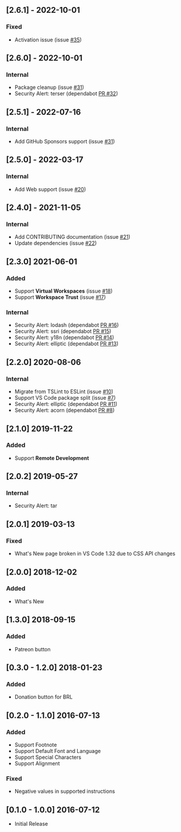 ## [2.6.1] - 2022-10-01
### Fixed
- Activation issue (issue [#35](https://github.com/alefragnani/vscode-language-rtf/issues/35))

## [2.6.0] - 2022-10-01
### Internal
- Package cleanup (issue [#31](https://github.com/alefragnani/vscode-language-rtf/issues/31))
- Security Alert: terser (dependabot [PR #32](https://github.com/alefragnani/vscode-language-rtf/pull/32))

## [2.5.1] - 2022-07-16
### Internal
- Add GitHub Sponsors support (issue [#31](https://github.com/alefragnani/vscode-language-rtf/pull/30))

## [2.5.0] - 2022-03-17
### Internal
- Add Web support (issue [#20](https://github.com/alefragnani/vscode-language-rtf/issues/20))

## [2.4.0] - 2021-11-05
### Internal
- Add CONTRIBUTING documentation (issue [#21](https://github.com/alefragnani/vscode-language-rtf/issues/21))
- Update dependencies (issue [#22](https://github.com/alefragnani/vscode-language-rtf/issues/22))

## [2.3.0] 2021-06-01
### Added
- Support **Virtual Workspaces** (issue [#18](https://github.com/alefragnani/vscode-language-rtf/issues/18))
- Support **Workspace Trust** (issue [#17](https://github.com/alefragnani/vscode-language-rtf/issues/17))

### Internal
- Security Alert: lodash (dependabot [PR #16](https://github.com/alefragnani/vscode-language-rtf/pull/16))
- Security Alert: ssri (dependabot [PR #15](https://github.com/alefragnani/vscode-language-rtf/pull/15))
- Security Alert: y18n (dependabot [PR #14](https://github.com/alefragnani/vscode-language-rtf/pull/14))
- Security Alert: elliptic (dependabot [PR #13](https://github.com/alefragnani/vscode-language-rtf/pull/13))

## [2.2.0] 2020-08-06
### Internal
- Migrate from TSLint to ESLint (issue [#10](https://github.com/alefragnani/vscode-language-rtf/issues/10))
- Support VS Code package split (issue [#7](https://github.com/alefragnani/vscode-language-rtf/issues/7))
- Security Alert: elliptic (dependabot [PR #11](https://github.com/alefragnani/vscode-language-rtf/pull/11))
- Security Alert: acorn (dependabot [PR #8](https://github.com/alefragnani/vscode-language-rtf/pull/8))

## [2.1.0] 2019-11-22
### Added
* Support **Remote Development**

## [2.0.2] 2019-05-27
### Internal
- Security Alert: tar

## [2.0.1] 2019-03-13
### Fixed
- What's New page broken in VS Code 1.32 due to CSS API changes

## [2.0.0] 2018-12-02
### Added
- What's New

## [1.3.0] 2018-09-15
### Added
- Patreon button

## [0.3.0 - 1.2.0] 2018-01-23
### Added
- Donation button for BRL

## [0.2.0 - 1.1.0] 2016-07-13
### Added
- Support Footnote
- Support Default Font and Language
- Support Special Characters
- Support Alignment

### Fixed
- Negative values in supported instructions

## [0.1.0 - 1.0.0] 2016-07-12
- Initial Release
